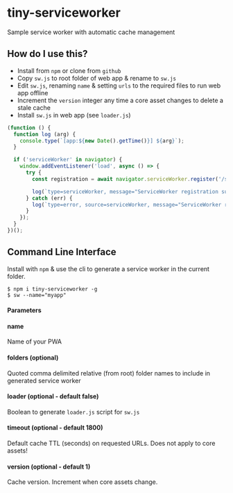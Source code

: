 # tiny-serviceworker
Sample service worker with automatic cache management

## How do I use this?
- Install from `npm` or clone from `github`
- Copy `sw.js` to root folder of web app & rename to `sw.js`
- Edit `sw.js`, renaming `name` & setting `urls` to the required files to run web app offline
- Increment the `version` integer any time a core asset changes to delete a stale cache
- Install `sw.js` in web app (see `loader.js`)

```javascript
(function () {
  function log (arg) {
    console.type(`[app:${new Date().getTime()}] ${arg}`);
  }

  if ('serviceWorker' in navigator) {
    window.addEventListener('load', async () => {
      try {
        const registration = await navigator.serviceWorker.register('/sw.js', {scope: '/'});

        log(`type=serviceWorker, message="ServiceWorker registration successful with scope: ${registration.scope}"`);
      } catch (err) {
        log(`type=error, source=serviceWorker, message="ServiceWorker registration failed: ${err.message}"`);
      }
    });
  }
})();
```

## Command Line Interface
Install with `npm` & use the cli to generate a service worker in the current folder.

```
$ npm i tiny-serviceworker -g
$ sw --name="myapp"
```

#### Parameters
#### name
Name of your PWA

#### folders (optional)
Quoted comma delimited relative (from root) folder names to include in generated service worker

#### loader (optional - default false)
Boolean to generate `loader.js` script for `sw.js`

#### timeout (optional - default 1800)
Default cache TTL (seconds) on requested URLs. Does not apply to core assets!

#### version (optional - default 1)
Cache version. Increment when core assets change.
